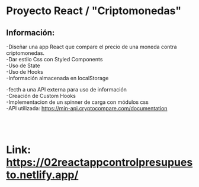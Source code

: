 # Proyecto React / "Criptomonedas"


## Información:

-Diseñar una app React que compare el precio de una moneda contra criptomonedas. <br>
-Dar estilo Css con Styled Components<br>
-Uso de State<br>
-Uso de Hooks<br>
-Información almacenada en localStorage<br>

-fecth a una API externa para uso de información<br>
-Creación de Custom Hooks<br>
-Implementacion de un spinner de carga con módulos css<br>
-API utilizada: https://min-api.cryptocompare.com/documentation<br><br>


<br>



# Link:  https://02reactappcontrolpresupuesto.netlify.app/
